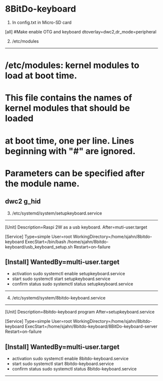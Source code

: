 # 8BitDo-keyboard
1. In config.txt in Micro-SD card

[all]
#Make enable OTG and keyboard
dtoverlay=dwc2,dr_mode=peripheral


2. /etc/modules
---------------------------------------------------------------------------
# /etc/modules: kernel modules to load at boot time.
#
# This file contains the names of kernel modules that should be loaded
# at boot time, one per line. Lines beginning with "#" are ignored.
# Parameters can be specified after the module name.

dwc2
g_hid
---------------------------------------------------------------------------

3. /etc/systemd/system/setupkeyboard.service
---------------------------------------------------------------------------
[Unit]
Description=Raspi 2W as a usb keyboard.
After=muti-user.target

[Service]
Type=simple
User=root
WorkingDirectory=/home/sjahn/8bitdo-keyboard
ExecStart=/bin/bash /home/sjahn/8bitdo-keyboard/usb_keyboard_setup.sh
Restart=on-failure

[Install]
WantedBy=multi-user.target
---------------------------------------------------------------------------
- activation
    sudo systemctl enable setupkeyboard.service
- start
    sudo systemctl start setupkeyboard.service
- confirm status
    sudo systemctl status setupkeyboard.service
---------------------------------------------------------------------------

4. /etc/systemd/system/8bitdo-keyboard.service
---------------------------------------------------------------------------
[Unit]
Description=8bitdo-keyboard program
After=setupkeyboard.service

[Service]
Type=simple
User=root
WorkingDirectory=/home/sjahn/8bitdo-keyboard
ExecStart=/home/sjahn/8bitdo-keyboard/8BitDo-keyboard-server
Restart=on-failure

[Install]
WantedBy=multi-user.target
---------------------------------------------------------------------------
- activation
    sudo systemctl enable 8bitdo-keyboard.service
- start
    sudo systemctl start 8bitdo-keyboard.service
- confirm status
    sudo systemctl status 8bitdo-keyboard.service
---------------------------------------------------------------------------
